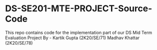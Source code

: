# DS-SE201-MTE-PROJECT-Source-Code
This repo contains code for the implementation part of our DS Mid Term Evaluation Project
By - Kartik Gupta (2K20/SE/71)
     Madhav Khattar (2K20/SE/78)
